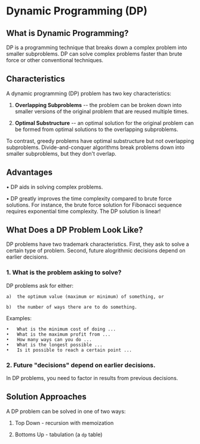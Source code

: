 # __Dynamic Programming (DP)__

## What is Dynamic Programming?

DP is a programming technique that breaks down a complex problem into smaller subproblems.  DP can solve complex problems faster than brute force or other conventional techniques.

## __Characteristics__

A dynamic programming (DP) problem has two key characteristics:

1.  __Overlapping Subproblems__ -- the problem can be broken down into smaller versions of the original problem that are reused multiple times.

2.  __Optimal Substructure__ -- an optimal solution for the original problem can be formed from optimal solutions to the overlapping subproblems.

To contrast, greedy problems have optimal substructure but not overlapping subproblems.  Divide-and-conquer algorithms break problems down into smaller subproblems, but they don't overlap.

## __Advantages__

•  DP aids in solving complex problems.

•  DP greatly improves the time complexity compared to brute force solutions.  For instance, the brute force solution for Fibonacci sequence requires exponential time complexity.  The DP solution is linear!

## __What Does a DP Problem Look Like?__

DP problems have two trademark characteristics.  First, they ask to solve a certain type of problem.  Second, future alogrithmic decisions depend on earlier decisions.

### 1.  What is the problem asking to solve?

DP problems ask for either:

    a)  the optimum value (maximum or minimum) of something, or     
        
    b)  the number of ways there are to do something.   

Examples:

    •   What is the minimum cost of doing ...       
    •   What is the maximum profit from ... 
    •   How many ways can you do ...    
    •   What is the longest possible ...    
    •   Is it possible to reach a certain point ... 


### 2.  Future "decisions" depend on earlier decisions.

In DP problems, you need to factor in results from previous decisions.

## __Solution Approaches__

A DP problem can be solved in one of two ways:

1. Top Down - recursion with memoization

2. Bottoms Up - tabulation (a `dp` table)


